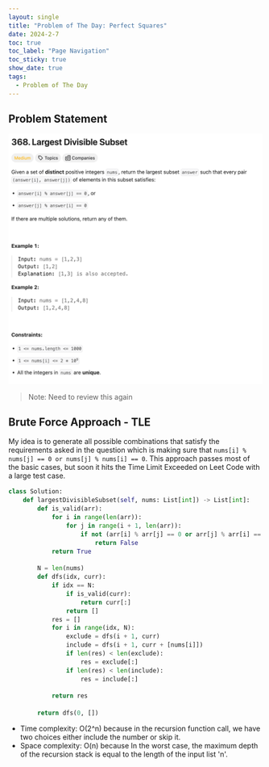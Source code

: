 ```yaml
---
layout: single
title: "Problem of The Day: Perfect Squares"
date: 2024-2-7
toc: true
toc_label: "Page Navigation"
toc_sticky: true
show_date: true
tags:
  - Problem of The Day
---
```


## Problem Statement

![problem-368](/assets/images/2024-02-08_17-22-15-problem-368.png)

>Note: Need to review this again

## Brute Force Approach - TLE

My idea is to generate all possible combinations that satisfy the requirements asked in the question which is making sure that `nums[i] % nums[j] == 0 or nums[j] % nums[i] == 0`. This approach passes most of the basic cases, but soon it hits the Time Limit Exceeded on Leet Code with a large test case.

```python
class Solution:
    def largestDivisibleSubset(self, nums: List[int]) -> List[int]:
        def is_valid(arr):
            for i in range(len(arr)):
                for j in range(i + 1, len(arr)):
                    if not (arr[i] % arr[j] == 0 or arr[j] % arr[i] == 0):
                        return False
            return True

        N = len(nums)
        def dfs(idx, curr):
            if idx == N:
                if is_valid(curr):
                    return curr[:]
                return []
            res = []
            for i in range(idx, N):
                exclude = dfs(i + 1, curr)
                include = dfs(i + 1, curr + [nums[i]])
                if len(res) < len(exclude):
                    res = exclude[:]
                if len(res) < len(include):
                    res = include[:]
            
            return res

        return dfs(0, [])
```

- Time complexity: O(2^n) because in the recursion function call, we have two choices either include the number or skip it.
- Space complexity: O(n) because In the worst case, the maximum depth of the recursion stack is equal to the length of the input list 'n'.
